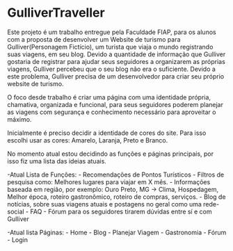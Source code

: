# GulliverTraveller
Este projeto é um trabalho entregue pela Faculdade FIAP, para os alunos com a proposta de desenvolver um Website de turismo para Gulliver(Personagem Fictício), um turista que viaja o mundo registrando suas viagens, em seu blog. Devido a quantidade de informação que Gulliver gostaria de registrar para ajudar seus seguidores a organizarem as próprias viagens, Gulliver percebeu que o seu blog não era o suficiente. Devido a este problema, Gulliver precisa de um desenvolvedor para criar seu próprio website de turismo.

O foco desde trabalho é criar uma página com uma identidade própria, chamativa, organizada e funcional, para seus seguidores poderem planejar as viagens com segurança e conhecimento necessário para aproveitar o máximo.

Inicialmente é preciso decidir a identidade de cores do site. Para isso escolhi usar as cores: Amarelo, Laranja, Preto e Branco.

No momento atual estou decidindo as funções e páginas principais, por isso fiz uma lista das ideias atuais.

-Atual Lista de Funções:
    - Recomendações de Pontos Turísticos
    - Filtros de pesquisa como: Melhores lugares para viajar em X mês.
    - Informações baseada em região, por exemplo: Ouro Preto, MG -> Clima, Hospedagem, Melhor época, roteiro gastronômico, roteiro de compras, serviços.
    - Blog de notícias, sobre suas viagens atuais e postagens no geral como uma rede-social
    - FAQ
    - Fórum para os seguidores tirarem dúvidas entre sí e com Gulliver

-Atual lista Páginas:
    - Home
    - Blog
    - Planejar Viagem
    - Gastronomia
    - Fórum
    - Login
